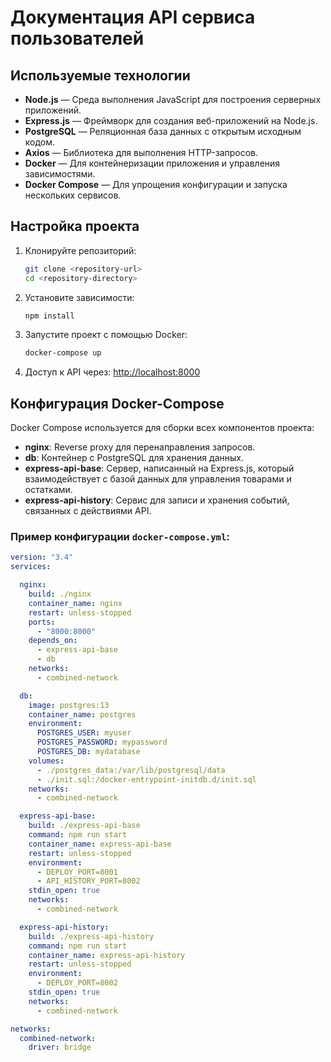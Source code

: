 # Документация API сервиса пользователей

## **Используемые технологии**

- **Node.js** — Среда выполнения JavaScript для построения серверных приложений.
- **Express.js** — Фреймворк для создания веб-приложений на Node.js.
- **PostgreSQL** — Реляционная база данных с открытым исходным кодом.
- **Axios** — Библиотека для выполнения HTTP-запросов.
- **Docker** — Для контейнеризации приложения и управления зависимостями.
- **Docker Compose** — Для упрощения конфигурации и запуска нескольких сервисов.

## Настройка проекта

1. Клонируйте репозиторий:
    ```bash
    git clone <repository-url>
    cd <repository-directory>
    ```
2. Установите зависимости:
    ```bash
    npm install
    ```
3. Запустите проект с помощью Docker:
    ```bash
    docker-compose up
    ```
4. Доступ к API через: [http://localhost:8000](http://localhost:8000)

## Конфигурация Docker-Compose

Docker Compose используется для сборки всех компонентов проекта:

- **nginx**: Reverse proxy для перенаправления запросов.
- **db**: Контейнер с PostgreSQL для хранения данных.
- **express-api-base**: Сервер, написанный на Express.js, который взаимодействует с базой данных для управления товарами и остатками.
- **express-api-history**: Сервис для записи и хранения событий, связанных с действиями API.

### Пример конфигурации `docker-compose.yml`:

```yaml
version: "3.4"
services:

  nginx:
    build: ./nginx
    container_name: nginx
    restart: unless-stopped
    ports:
      - "8000:8000"
    depends_on:
      - express-api-base
      - db
    networks:
      - combined-network

  db:
    image: postgres:13
    container_name: postgres
    environment:
      POSTGRES_USER: myuser
      POSTGRES_PASSWORD: mypassword
      POSTGRES_DB: mydatabase
    volumes:
      - ./postgres_data:/var/lib/postgresql/data
      - ./init.sql:/docker-entrypoint-initdb.d/init.sql
    networks:
      - combined-network

  express-api-base:
    build: ./express-api-base
    command: npm run start
    container_name: express-api-base
    restart: unless-stopped
    environment:
      - DEPLOY_PORT=8001
      - API_HISTORY_PORT=8002
    stdin_open: true
    networks:
      - combined-network

  express-api-history:
    build: ./express-api-history
    command: npm run start
    container_name: express-api-history
    restart: unless-stopped
    environment:
      - DEPLOY_PORT=8002
    stdin_open: true
    networks:
      - combined-network

networks:
  combined-network:
    driver: bridge
```
